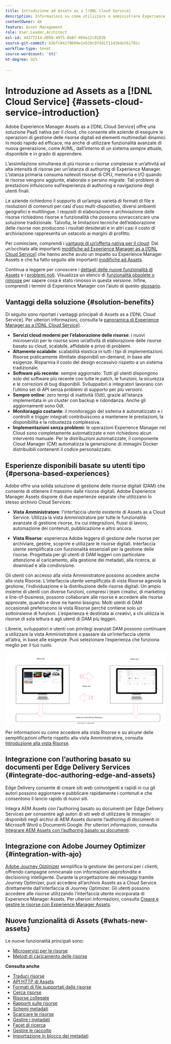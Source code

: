 ```yaml
---
title: Introduzione ad Assets as a [!DNL Cloud Service]
description: Informazioni su come utilizzare e amministrare Experience Manager Assets as a Cloud Service.
contentOwner: AK
feature: Asset Management
role: User,Leader,Architect
exl-id: 4437f214-d058-4975-8b8f-869a12c8103b
source-git-commit: b3bfc841f0609e1e529c97dd1f11d16de561701c
workflow-type: tm+mt
source-wordcount: '892'
ht-degree: 92%

---
```



# Introduzione ad Assets as a [!DNL Cloud Service] {#assets-cloud-service-introduction}

<!-- Need review information from gklebus -->

Adobe Experience Manager Assets as a [!DNL Cloud Service] offre una soluzione PaaS nativa per il cloud, che consente alle aziende di eseguire le operazioni di gestione delle risorse digitali ed elementi multimediali dinamici in modo rapido ed efficace, ma anche di utilizzare funzionalità avanzate di nuova generazione, come AI/ML, dall’interno di un sistema sempre attuale, disponibile e in grado di apprendere.

L’assimilazione simultanea di più risorse o risorse complesse è un’attività ad alta intensità di risorse per un’istanza di authoring di Experience Manager. L’istanza primaria consuma notevoli risorse di CPU, memoria e I/O quando le risorse vengono aggiunte, elaborate o persino migrate. Tali problemi di prestazioni influiscono sull’esperienza di authoring e navigazione degli utenti finali.

Le aziende richiedono il supporto di un’ampia varietà di formati di file e risoluzioni di contenuti per casi d’uso multi-dispositivo, diversi ambienti geografici e multilingue. I requisiti di elaborazione e archiviazione delle risorse richiedono risorse e funzionalità che possono sovraccaricare una soluzione tradizionale. Talvolta, le limitazioni tecniche dell’elaborazione delle risorse non producono i risultati desiderati e in altri casi il costo di archiviazione rappresenta un ostacolo ai margini di profitto.

Per cominciare, comprendi i [vantaggi di un’offerta nativa per il cloud](#solution-benefits). Dai un’occhiata alle importanti [modifiche ad Experience Manager as a [!DNL Cloud Service]](/help/release-notes/aem-cloud-changes.md) che hanno anche avuto un impatto su Experience Manager Assets e che ha fatto seguito alle importanti [modifiche ad Assets](/help/assets/assets-cloud-changes.md).

Continua a leggere per conoscere i [dettagli delle nuove funzionalità di Assets](#whats-new-assets) e i [problemi noti](/help/release-notes/maintenance/latest.md). Visualizza un elenco di [funzionalità obsolete o rimosse](/help/release-notes/deprecated-removed-features.md) per sapere cosa è stato rimosso in questa versione. Infine, comprendi i termini di Experience Manager con l’aiuto di questo [glossario](/help/overview/terminology.md).

## Vantaggi della soluzione {#solution-benefits}

Di seguito sono riportati i vantaggi principali di Assets as a [!DNL Cloud Service]. Per ulteriori informazioni, consulta la [panoramica di Experience Manager as a [!DNL Cloud Service]](/help/overview/introduction.md).

* **Servizi cloud moderni per l’elaborazione delle risorse**: i nuovi microservizi per le risorse sono un’attività di elaborazione delle risorse basato su cloud, scalabile, affidabile e privo di problemi.
* **Altamente scalabile**: scalabilità elastica in tutti i tipi di implementazioni. Risorse praticamente illimitate disponibili on-demand, in base alle esigenze. Risparmia il costo del design eccessivo rispetto a un sistema tradizionale.
* **Software più recente**: sempre aggiornato. Tutti gli utenti dispongono solo del software più recente con tutte le patch, le funzioni, la sicurezza e le correzioni di bug disponibili. Sviluppatori e integratori lavorano con l’ultimo set di API senza problemi di supporto per più versioni.
* **Sempre online**: zero tempi di inattività (0dt), grazie all’istanza implementata in un cluster con backup e ridondanza. Anche gli aggiornamenti sono 0dt.
* **Monitoraggio costante**: il monitoraggio del sistema è automatizzato e i controlli e trigger integrati contribuiscono a mantenere le prestazioni, la disponibilità e la robustezza complessiva.
* **Implementazioni senza problemi**: le operazioni Experience Manager nel Cloud sono completamente automatizzate e non richiedono alcun intervento manuale. Per le distribuzioni automatizzate, il componente Cloud Manager (CM) automatizza la generazione di immagini Docker distribuibili contenenti il codice personalizzato.

## Esperienze disponibili basate su utenti tipo {#persona-based-experiences}

Adobe offre una solida soluzione di gestione delle risorse digitali (DAM) che consente di ottenere il massimo dalle risorse digitali. Adobe Experience Manager Assets dispone di due esperienze separate che utilizzano lo stesso archivio Cloud Services:

* **Vista Amministratore**: l’interfaccia utente esistente di Assets as a Cloud Service. Utilizza la vista Amministratore per tutte le funzionalità avanzate di gestione risorse, tra cui integrazioni, flussi di lavoro, automazione dei contenuti, pubblicazione e altro ancora.

* **Vista Risorse**: esperienza Adobe leggera di gestione delle risorse per archiviare, gestire, scoprire e utilizzare le risorse digitali. Interfaccia utente semplificata con funzionalità essenziali per la gestione delle risorse. Progettata per gli utenti di DAM leggeri con particolare attenzione al caricamento, alla gestione dei metadati, alla ricerca, al download e alla condivisione.

Gli utenti con accesso alla vista Amministratore possono accedere anche alla vista Risorse. L’interfaccia utente semplificata di vista Risorse agevola la gestione, l’individuazione e la distribuzione delle risorse digitali. Un ampio insieme di utenti con diverse funzioni, compresi i team creativi, di marketing e line-of-business, possono collaborare alle risorse e accedere alle risorse approvate, quando e dove ne hanno bisogno. Molti utenti di DAM occasionali preferiscono la vista Risorse perché contiene solo un sottoinsieme di funzioni. L’esperienza è destinata ai creativi, a chi utilizza le risorse di sola lettura e agli utenti di DAM più leggeri.

Librerie, sviluppatori e utenti con privilegi avanzati DAM possono continuare a utilizzare la vista Amministratore o passare da un’interfaccia utente all’altra, in base alle esigenze. Puoi selezionare l’esperienza che funziona meglio per il tuo ruolo.

![add-tags](assets/newui-overview.svg)

Per informazioni su come accedere alla vista Risorse e su alcune delle semplificazioni offerte rispetto alla vista Amministratore, consulta [Introduzione alla vista Risorse](/help/assets/assets-view-introduction.md).

## Integrazione con l’authoring basato su documenti per Edge Delivery Services {#integrate-doc-authoring-edge-and-assets}

Edge Delivery consente di creare siti web coinvolgenti e rapidi in cui gli autori possono aggiornare e pubblicare rapidamente i contenuti e che consentono il lancio rapido di nuovi siti.

Integra AEM Assets con l’authoring basato su documenti per Edge Delivery Services per consentire agli autori di siti web di utilizzare le immagini disponibili negli archivi di AEM Assets durante l’authoring di documenti in Microsoft Word o Documenti Google. Per ulteriori informazioni, consulta [Integrare AEM Assets con l’authoring basato su documenti](/help/edge/using.md#integrate-assets-edge).

## Integrazione con Adobe Journey Optimizer {#integration-with-ajo}

[Adobe Journey Optimizer](https://business.adobe.com/it/products/journey-optimizer/adobe-journey-optimizer.html) semplifica la gestione dei percorsi per i clienti, offrendo campagne omnicanale con informazioni approfondite e decisioning intelligente. Durante la progettazione dei messaggi tramite Journey Optimizer, puoi accedere all’archivio Assets as a Cloud Service direttamente dall’interfaccia di Journey Optimizer. Gli utenti possono accedere alle risorse utilizzando l’interfaccia utente incorporata di Experience Manager Assets. Per ulteriori informazioni, consulta [Creare e gestire le risorse con Experience Manager Assets](https://experienceleague.adobe.com/docs/journey-optimizer/using/content-management/assets-images/assets.html).

## Nuove funzionalità di Assets {#whats-new-assets}

Le nuove funzionalità principali sono:

* [Microservizi per le risorse](/help/assets/asset-microservices-overview.md)
* [Metodi di caricamento delle risorse](/help/assets/add-assets.md)

**Consulta anche**

* [Traduci risorse](translate-assets.md)
* [API HTTP di Assets](mac-api-assets.md)
* [Formati di file supportati dalle risorse](file-format-support.md)
* [Cerca risorse](search-assets.md)
* [Risorse collegate](use-assets-across-connected-assets-instances.md)
* [Rapporti sulle risorse](asset-reports.md)
* [Schemi metadati](metadata-schemas.md)
* [Scaricare le risorse](download-assets-from-aem.md)
* [Gestire i metadati](manage-metadata.md)
* [Facet di ricerca](search-facets.md)
* [Gestire le raccolte](manage-collections.md)
* [Importazione in blocco dei metadati](metadata-import-export.md)
